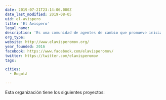 ```yaml
---
date: 2019-07-21T23:14:06.000Z
date_last_modified: 2019-08-05
uid: el-avispero
title: 'El Avispero'
legal_name: 
description: 'Es una comunidad de agentes de cambio que promueve iniciativas y campañas que fomentan el liderazgo ciudadano para construir una Colombia diversa, activa, solidaria y sostenible.'
org_type: 
website: http://www.elavisperomov.org/
year_founded: 2016
facebook: https://www.facebook.com/elavisperomov/
twitter: https://twitter.com/elavisperomov
tags:

cities: 
  - Bogotá

---
```


Esta organización tiene los siguientes proyectos:


